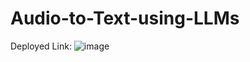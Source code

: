 # Audio-to-Text-using-LLMs
Deployed Link: ![image](https://github.com/PrathamKumar125/Audio-to-Text-using-LLMs/assets/115283906/5670982f-7974-4cd3-b01f-3a932ed8ee98)
